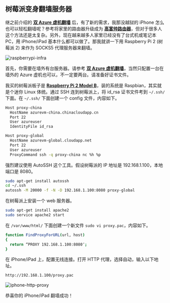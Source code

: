 ## 树莓派变身翻墙服务器
继之前介绍的 **[双 Azure 虚机翻墙](https://github.com/martincai/blogs/blob/master/azure-2vm-ssh.md)** 后，有了新的需求，我那没越狱的 iPhone 怎么也可以轻松翻墙呢？参考将家里的路由器升级成为 **[高富帅路由器](https://github.com/martincai/blogs/blob/master/openwrt%2Bopenvpn%2Bazure.md)**，但对于很多人这个方法还是太复杂。另外，现在越来越多人家里已经没有了台式机或笔记本PC，用 iPhone/iPad 基本什么都可以做了。那我就讲一下用 Raspberry Pi 2 (树莓派 2) 来作为 SOCKS5 代理服务器来翻墙。
  
![raspberrypi-infra](https://github.com/martincai/blogs/blob/master/resources/raspberrypi2-arch.png)
  
首先，你需要在墙外有台服务器。请参考 **[双 Azure 虚机翻墙](https://github.com/martincai/blogs/blob/master/azure-2vm-ssh.md)**，当然只配置一台在墙外的 Azure 虚机也可以，不一定要两台。请准备好证书文件。
  
我买的树莓派板子是 **[Raspberry Pi 2 Model B](https://www.raspberrypi.org/products/raspberry-pi-2-model-b/)**，装的系统是 Raspbian，其实就是个迷你 Linux 体统。通过 SSH 连到树莓派上，将 id_rsa 证书文件考到 `~/.ssh/` 下面。在 `~/.ssh/` 下面创建一个 config 文件，内容如下。
```bash
Host proxy-china
  HostName azurevm-china.chinacloudapp.cn
  Port 22
  User azureuser
  IdentityFile id_rsa

Host proxy-global
  HostName azurevm-global.cloudapp.net
  Port 22
  User azureuser
  ProxyCommand ssh -q proxy-china nc %h %p
```

强烈建议使用 AutoSSH 这个工具。假设树莓派的 IP 地址是 192.168.1.100，本地端口是 8080。
```bash
sudo apt-get install autossh
cd ~/.ssh
autossh -M 20000 -f -N -D 192.168.1.100:8080 proxy-global
```

在树莓派上安装一个 web 服务器。
```bash
sudo apt-get install apache2
sudo service apache2 start
```

在 `/var/www/html/` 下面创建一个新文件 `sudo vi proxy.pac`，内容如下。
```bash
function FindProxyForURL(url, host)
{
  return “PROXY 192.168.1.100:8080″;
}
```

在 iPhone/iPad 上，配置无线连接。打开 HTTP 代理，选择自动，输入以下地址。
```bash
http://192.168.1.100/proxy.pac
```
  
![iphone-http-proxy](https://github.com/martincai/blogs/blob/master/resources/iphone-http-proxy.jpg)

恭喜你的 iPhone/iPad 翻墙成功！

